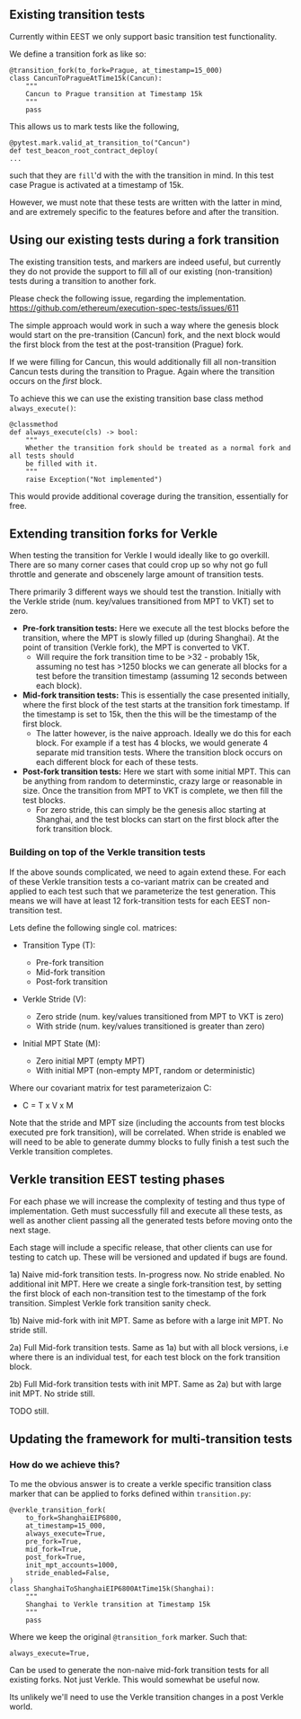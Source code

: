  
## Existing transition tests

Currently within EEST we only support basic transition test functionality.
 
We define a transition fork as like so:
```python=
@transition_fork(to_fork=Prague, at_timestamp=15_000)
class CancunToPragueAtTime15k(Cancun):
    """
    Cancun to Prague transition at Timestamp 15k
    """
    pass
```

This allows us to mark tests like the following,
```python=
@pytest.mark.valid_at_transition_to("Cancun")
def test_beacon_root_contract_deploy(
...
```
such that they are `fill`'d with the with the transition in mind. In this test case Prague is activated at a timestamp of 15k.

However, we must note that these tests are written with the latter in mind, and are extremely specific to the features before and after the transition.


## Using our existing tests during a fork transition

The existing transition tests, and markers are indeed useful, but currently they do not provide the support to fill all of our existing (non-transition) tests during a transition to another fork.

Please check the following issue, regarding the implementation.
https://github.com/ethereum/execution-spec-tests/issues/611

The simple approach would work in such a way where the genesis block would start on the pre-transition (Cancun) fork, and the next block would the first block from the test at the post-transition (Prague) fork.

If we were filling for Cancun, this would additionally fill all non-transition Cancun tests during the transition to Prague. Again where the transition occurs on the *first* block.

To achieve this we can use the existing transition base class method `always_execute()`:
```python=
@classmethod
def always_execute(cls) -> bool:
    """
    Whether the transition fork should be treated as a normal fork and all tests should
    be filled with it.
    """
    raise Exception("Not implemented")
```

This would provide additional coverage during the transition, essentially for free.

## Extending transition forks for Verkle

When testing the transition for Verkle I would ideally like to go overkill. There are so many corner cases that could crop up so why not go full throttle and generate and obscenely large amount of transition tests.

There primarily 3 different ways we should test the transtion. Initially with the Verkle stride (num. key/values transitioned from MPT to VKT) set to zero.

- **Pre-fork transition tests:** Here we execute all the test blocks before the transition, where the MPT is slowly filled up (during Shanghai). At the point of transition (Verkle fork), the MPT is converted to VKT.
    - Will require the fork transition time to be >32 - probably 15k, assuming no test has >1250 blocks we can generate all blocks for a test before the transition timestamp (assuming 12 seconds between each block).
- **Mid-fork transition tests:** This is essentially the case presented initially, where the first block of the test starts at the transition fork timestamp. If the timestamp is set to 15k, then the this will be the timestamp of the first block.
    -  The latter however, is the naive approach. Ideally we do this for each block. For example if a test has 4 blocks, we would generate 4 separate mid transition tests. Where the transition block occurs on each different block for each of these tests.
-  **Post-fork transition tests:** Here we start with some initial MPT. This can be anything from random to determinstic, crazy large or reasonable in size.  Once the transition from MPT to VKT is complete, we then fill the test blocks.
    -  For zero stride, this can simply be the genesis alloc starting at Shanghai, and the test blocks can start on the first block after the fork transition block.


### Building on top of the Verkle transition tests

If the above sounds complicated, we need to again extend these. For each of these Verkle transition tests a co-variant matrix can be created and applied to each test such that we parameterize the test generation. This means we will have at least 12 fork-transition tests for each EEST non-transition test.

Lets define the following single col. matrices:

- Transition Type (T):
    - Pre-fork transition
    - Mid-fork transition
    - Post-fork transition

- Verkle Stride (V):
    - Zero stride (num. key/values transitioned from MPT to VKT is zero)
    - With stride (num. key/values transitioned is greater than zero)

- Initial MPT State (M):
    - Zero initial MPT (empty MPT)
    - With initial MPT (non-empty MPT, random or deterministic)

Where our covariant matrix for test parameterizaion C:

- C = T x V x M

Note that the stride and MPT size (including the accounts from test blocks executed pre fork transition), will be correlated. When stride is enabled we will need to be able to generate dummy blocks to fully finish a test such the Verkle transition completes.

## Verkle transition EEST testing phases

For each phase we will increase the complexity of testing and thus type of implementation. Geth must successfully fill and execute all these tests, as well as another client passing all the generated tests before moving onto the next stage.

Each stage will include a specific release, that other clients can use for testing to catch up. These will be versioned and updated if bugs are found.

1a) Naive mid-fork transition tests. In-progress now. No stride enabled. No additional init MPT. Here we create a single fork-transition test, by setting the first block of each non-transition test to the timestamp of the fork transition. Simplest Verkle fork transition sanity check.

1b) Naive mid-fork with init MPT. Same as before with a large init MPT. No stride still.

2a) Full Mid-fork transition tests. Same as 1a) but with all block versions, i.e where there is an individual test, for each test block on the fork transition block.

2b) Full Mid-fork transition tests with init MPT. Same as 2a) but with large init MPT. No stride still.

TODO still. 

## Updating the framework for multi-transition tests

### How do we achieve this?

To me the obvious answer is to create a verkle specific transition class marker that can be applied to forks defined within `transition.py`:

```python=
@verkle_transition_fork(
    to_fork=ShanghaiEIP6800,
    at_timestamp=15_000,
    always_execute=True,
    pre_fork=True,
    mid_fork=True,
    post_fork=True,
    init_mpt_accounts=1000,
    stride_enabled=False,
)
class ShanghaiToShanghaiEIP6800AtTime15k(Shanghai):
    """
    Shanghai to Verkle transition at Timestamp 15k
    """
    pass
```


Where we keep the original `@transition_fork` marker. Such that:
```
always_execute=True,
```

Can be used to generate the non-naive mid-fork transition tests for all existing forks. Not just Verkle. This would somewhat be useful now.

Its unlikely we'll need to use the Verkle transition changes in a post Verkle world.
